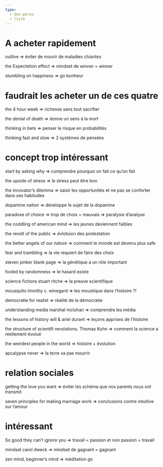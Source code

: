 ```yaml
---
type:
  - dev-perso
  - livre
---
```

# A acheter rapidement

outlive ⇒ éviter de mourir de maladies chiantes

the Expectetion effect ⇒ mindset de winner = winner

stumbling on happiness ⇒ go bonheur

# faudrait les acheter un de ces quatre

the 4 hour week ⇒ richesse sans tout sacrifier

the denial of death ⇒ donne un sens à la mort

thinking in bets ⇒ penser le risque en probabilités

thinking fast and slow ⇒ 2 systèmes de pensées

# concept trop intéressant

start by asking why ⇒ comprendre pourquoi on fait ce qu’on fait

the upside of stress ⇒ le stress peut être bon

the innovator’s dilemma ⇒ saisir les opportunités et ne pas se conforter dans ses habitudes

dopamine nation ⇒ développe le sujet de la dopamine

paradoxe of choice ⇒ trop de choix = mauvais ⇒ paralysie d’analyse

the coddling of american mind ⇒ les jeunes deviennent faibles

the revolt of the public ⇒ évlotuion des protestation

the better angels of our nature ⇒ comment le monde est devenu plus safe

fear and trambling ⇒ la vie requiert de faire des choix

steven pinker blank page ⇒ la génétique a un rôle important

fooled by randomness ⇒ le hasard existe

science fictions stuart ritche ⇒ la preuve scientifique

mousquito timothy c. winegard ⇒ les moustique dans l’histoire ?!

democratie for realist ⇒ réalité de la démocratie

understanding media marshal mcluhan ⇒ comprendre les média

the lessons of history will & ariel durant ⇒ leçons apprises de l’histoire

the structure of scientifi revolutions. Thomas Kuhn ⇒ comment la science a réellement évolué

the weirdest people in the world ⇒ histoire + évolution

apcalypse never ⇒ la terre va pas mourrir

# relation sociales

getting the love you want ⇒ éviter les schéma que nos parents nous ont transmit

seven principles for making marriage work ⇒ conclusions contre intuitive sur l’amour

# intéressant

So good they can’t ignore you ⇒ travail = passion et non passion = travail

mindset carol dweck ⇒ mindset de gagnant = gagnant

zen mind, beginner’s mind ⇒ méditation go